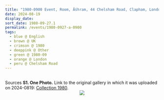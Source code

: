 ```yaml
---
title: "1980-0900 Event, Room, Āśhram, 44 Chelsham Road, Clapham, London, UK (month to be confirmed)"
date: 2024-08-19
display_date: 
sort_date: 1980-09-27.1
permalink: /events/1980-0927-a-0900
tags:
  - blue @ English
  - brown @ UK
  - crimson @ 1980
  - deeppink @ Other
  - green @ 1980-09
  - orange @ London
  - peru @ Chelsham Road
---
```


<br>

<wave-list>
  <list-title color="DarkSeaGreen" width="40">Sources</list-title>
  <list-item color="BlanchedAlmond"  width="280"><b>S1. One Photo.</b> Link to the original gallery in which it was uploaded on 2024-0819: <a href="https://eternalmoments.smugmug.com/Collections/Patricia-Proenza-Collection/1980/">Collection 1980</a>.</list-item>
</wave-list>

<div style="text-align: center"><img src="https://pub-bcc3cbe9b1e94ba1ac28915f7a3900fa.r2.dev/1980-0900_Event_Room_Ashram_44_Chelsham_Road_Clapham_London_UK_(month_to_be_confirmed)_01_(Patricia_Proenza_Collection).jpg" /></div>
